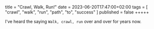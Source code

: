 title = "Crawl, Walk, Run!"
date = 2023-06-20T17:47:00+02:00
tags = [
    "crawl",
    "walk",
    "run",
    "path",
    "to",
    "success"
]
published = false
+++++

I've heard the saying `Walk, crawl, run` over and over for years now. 